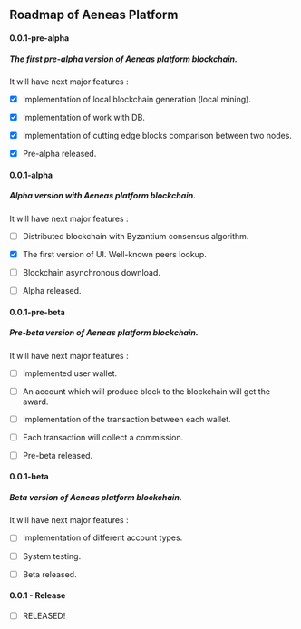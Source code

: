 ## Roadmap of Aeneas Platform

#### 0.0.1-pre-alpha
##### The first pre-alpha version of Aeneas platform blockchain. 

It will have next major features : 

- [x] Implementation of local blockchain generation (local mining). 
- [x] Implementation of work with DB. 
- [x] Implementation of  cutting edge blocks comparison between two nodes.

- [x] Pre-alpha released.

#### 0.0.1-alpha
##### Alpha version with Aeneas platform blockchain. 

It will have next major features : 

- [ ] Distributed blockchain with Byzantium consensus algorithm. 
- [x] The first version of UI. Well-known peers lookup. 
- [ ] Blockchain asynchronous download.

- [ ] Alpha released.

 
#### 0.0.1-pre-beta
##### Pre-beta version of Aeneas platform blockchain. 

It will have next major features : 

- [ ] Implemented user wallet.
- [ ] An account which will produce block to the blockchain will get the award. 
- [ ] Implementation of the transaction between each wallet. 
- [ ] Each transaction will collect a commission.

- [ ] Pre-beta released.

#### 0.0.1-beta
##### Beta version of Aeneas platform blockchain. 

It will have next major features : 

- [ ] Implementation of different account types. 
- [ ] System testing.

- [ ] Beta released.

#### 0.0.1 - Release
- [ ] RELEASED!